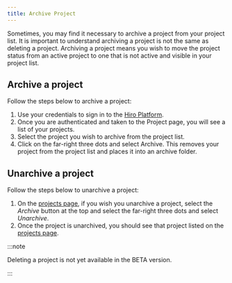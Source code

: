 ```yaml
---
title: Archive Project
---
```


Sometimes, you may find it necessary to archive a project from your project list. It is important to understand archiving a project is not the same as deleting a project. Archiving a project means you wish to move the project status from an active project to one that is not active and visible in your project list.

## Archive a project

Follow the steps below to archive a project:

1. Use your credentials to sign in to the [Hiro Platform](https://platform.hiro.so/).
2. Once you are authenticated and taken to the Project page, you will see a list of your projects.
3. Select the project you wish to archive from the project list.
4. Click on the far-right three dots and select Archive. This removes your project from the project list and places it into an archive folder.

## Unarchive a project

Follow the steps below to unarchive a project:

1. On the [projects page](https://platform.hiro.so), if you wish you unarchive a project, select the *Archive* button at the top and select the far-right three dots and select *Unarchive*.
2. Once the project is unarchived, you should see that project listed on the [projects page](https://platform.hiro.so).

:::note

Deleting a project is not yet available in the BETA version.

:::
